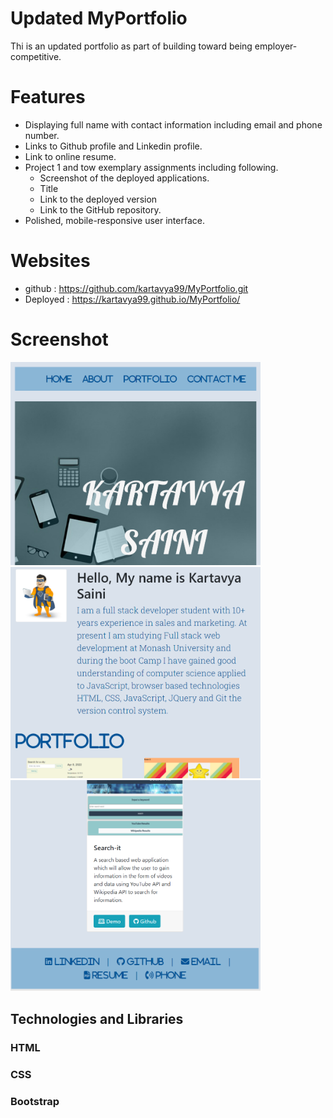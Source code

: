 #  Updated MyPortfolio

Thi is an updated portfolio as part of building toward being employer-competitive.

# Features
* Displaying full name with contact information including email and phone number.
* Links to Github profile and Linkedin profile.
* Link to online resume.
* Project 1 and tow exemplary assignments including following.
     * Screenshot of the deployed applications.
     * Title
     * Link to the deployed version
     * Link to the GitHub repository.
* Polished, mobile-responsive user interface.

# Websites
* github : https://github.com/kartavya99/MyPortfolio.git
* Deployed : https://kartavya99.github.io/MyPortfolio/

# Screenshot
<img src = "Assets/images/screenshot1.png" width ="400">
<img src = "Assets/images/screenshot2.png" width ="400">
<img src = "Assets/images/screenshot3.png" width ="400">


## Technologies and Libraries
### HTML
### CSS
### Bootstrap
